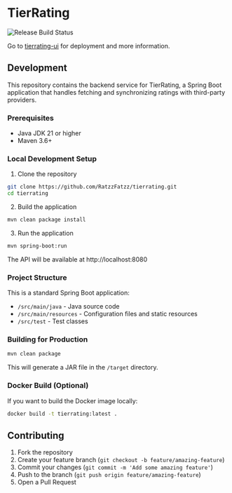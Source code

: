 # TierRating
![Release Build Status](https://github.com/RatzzFatzz/tierrating/workflows/release-build/badge.svg)

Go to [tierrating-ui](https://github.com/RatzzFatzz/tierrating-ui) for deployment and more information.


## Development

This repository contains the backend service for TierRating, a Spring Boot application that handles fetching and synchronizing ratings with third-party providers.

### Prerequisites

- Java JDK 21 or higher
- Maven 3.6+

### Local Development Setup

1. Clone the repository
```bash
git clone https://github.com/RatzzFatzz/tierrating.git
cd tierrating
```

2. Build the application
```bash
mvn clean package install
```

3. Run the application
```bash
mvn spring-boot:run
```

The API will be available at http://localhost:8080

### Project Structure

This is a standard Spring Boot application:

- `/src/main/java` - Java source code
- `/src/main/resources` - Configuration files and static resources
- `/src/test` - Test classes

### Building for Production

```bash
mvn clean package
```

This will generate a JAR file in the `/target` directory.

### Docker Build (Optional)

If you want to build the Docker image locally:

```bash
docker build -t tierrating:latest .
```

## Contributing

1. Fork the repository
2. Create your feature branch (`git checkout -b feature/amazing-feature`)
3. Commit your changes (`git commit -m 'Add some amazing feature'`)
4. Push to the branch (`git push origin feature/amazing-feature`)
5. Open a Pull Request